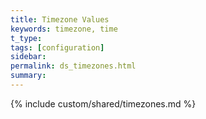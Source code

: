 ```yaml
---
title: Timezone Values
keywords: timezone, time
t_type: 
tags: [configuration]
sidebar: 
permalink: ds_timezones.html
summary:
---
```

{% include custom/shared/timezones.md %}
